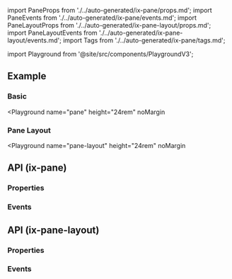 import PaneProps from './../auto-generated/ix-pane/props.md';
import PaneEvents from './../auto-generated/ix-pane/events.md';
import PaneLayoutProps from './../auto-generated/ix-pane-layout/props.md';
import PaneLayoutEvents from './../auto-generated/ix-pane-layout/events.md';
import Tags from './../auto-generated/ix-pane/tags.md';

import Playground from '@site/src/components/PlaygroundV3';

## Example

### Basic

<Playground
  name="pane" 
  height="24rem" 
  noMargin
  >
</Playground>

### Pane Layout

<Tags />

<Playground
  name="pane-layout" 
  height="24rem" 
  noMargin 
  >
</Playground>

## API (ix-pane)

### Properties

<PaneProps />

### Events

<PaneEvents />

## API (ix-pane-layout)

### Properties

<PaneLayoutProps />

### Events

<PaneLayoutEvents />
